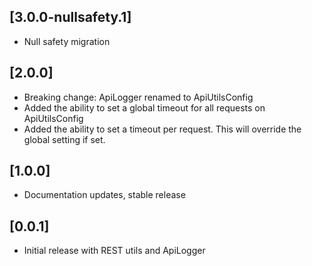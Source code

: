 ## [3.0.0-nullsafety.1]

* Null safety migration

## [2.0.0]

* Breaking change: ApiLogger renamed to ApiUtilsConfig
* Added the ability to set a global timeout for all requests on ApiUtilsConfig
* Added the ability to set a timeout per request. This will override the global setting if set.

## [1.0.0]

* Documentation updates, stable release

## [0.0.1]

* Initial release with REST utils and ApiLogger
